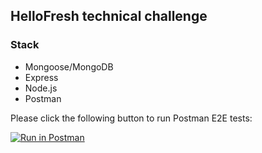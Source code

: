 ## HelloFresh technical challenge

### Stack

* Mongoose/MongoDB
* Express
* Node.js
* Postman

Please click the following button to run Postman E2E tests:

[![Run in Postman](https://run.pstmn.io/button.svg)](https://app.getpostman.com/run-collection/4cf5cfdcfed11066eca4)  
